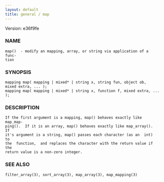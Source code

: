 ```yaml
---
layout: default
title: general / map
---
```


Version: e36f9fe




### NAME
    map()  - modify an mapping, array, or string via application of a func‐
    tion


### SYNOPSIS
    mapping map( mapping | mixed* | string x, string fun, object ob,
    mixed extra, ... );
    mapping map( mapping | mixed* | string x, function f, mixed extra, ... );


### DESCRIPTION
    If the first argument is a mapping, map() behaves exactly like map_map‐
    ping().  If it is an array, map() behaves exactly like map_array().  If
    it's argument is a string, map() passes each character (as an  int)  to
    the  function,  and replaces the character with the return value if the
    return value is a non-zero integer.


### SEE ALSO
    filter_array(3), sort_array(3), map_array(3), map_mapping(3)



